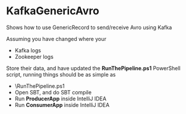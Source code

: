# KafkaGenericAvro

Shows how to use GenericRecord to send/receive Avro using Kafka

Assuming you have changed where your

- Kafka logs
- Zookeeper logs

Store their data, and have updated the **RunThePipeline.ps1** PowerShell script, running things should be as simple as

- \RunThePipeline.ps1
- Open SBT, and do SBT compile
- Run **ProducerApp** inside IntelliJ IDEA
- Run **ConsumerApp** inside IntelliJ IDEA
